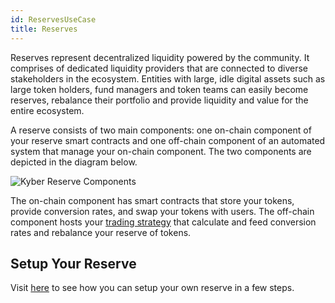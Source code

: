 ```yaml
---
id: ReservesUseCase
title: Reserves
---
```

Reserves represent decentralized liquidity powered by the community. It comprises of dedicated liquidity providers that are connected to diverse stakeholders in the ecosystem. Entities with large, idle digital assets such as large token holders, fund managers and token teams can easily become reserves, rebalance their portfolio and provide liquidity and value for the entire ecosystem.

A reserve consists of two main components: one on-chain component of your reserve smart contracts and one off-chain component of an automated system that manage your on-chain component. The two components are depicted in the diagram below.

![Kyber Reserve Components](/uploads/kyberreservecomponents.jpg "Kyber Reserve Components")

The on-chain component has smart contracts that store your tokens, provide conversion rates, and swap your tokens with users. The off-chain component hosts your [trading strategy](guide-miscellaneous.md#trading-strategy) that calculate and feed conversion rates and rebalance your reserve of tokens.

## Setup Your Reserve
Visit [here](guide-reserves.md) to see how you can setup your own reserve in a few steps.
